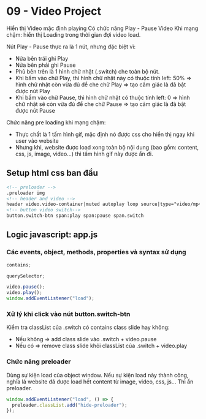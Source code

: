# 09 - Video Project

Hiển thị Video mặc định playing
Có chức năng Play - Pause Video
Khi mạng chậm: hiển thị Loading trong thời gian đợi video load.

Nút Play - Pause thực ra là 1 nút, nhưng đặc biệt vì:

- Nửa bên trái ghi Play
- Nửa bên phải ghi Pause
- Phủ bên trên là 1 hình chữ nhật (.switch) che toàn bộ nút.
- Khi bấm vào chữ Play, thì hình chữ nhật này có thuộc tính left: 50% => hình chữ nhật còn vừa đủ để che chữ Play => tạo cảm giác là đã bật được nút Play
- Khi bấm vào chữ Pause, thì hình chữ nhật có thuộc tính left: 0 => hình chữ nhật sẽ còn vừa đủ để che chữ Pause => tạo cảm giác là đã bật được nút Pause

Chức năng pre loading khi mạng chậm:

- Thực chất là 1 tấm hình gif, mặc định nó được css cho hiển thị ngay khi user vào website
- Nhưng khi, website được load xong toàn bộ nội dung (bao gồm: content, css, js, image, video...) thì tấm hình gif này được ẩn đi.

## Setup html css ban đầu

```html
<!-- preloader -->
.preloader img
<!-- header and video -->
header ​video.video-container|muted autoplay loop source|type="video/mp4"
<!-- button video switch-->
button.switch-btn ​span:play span:pause ​span.switch​
```

## Logic javascript: app.js

### Các events, object, methods, properties và syntax sử dụng

```javascript
contains;

querySelector;

video.pause();
video.play();
window.addEventListener("load");
```

### Xử lý khi click vào nút button.switch-btn

Kiểm tra classList của .switch có contains class slide hay không:

- Nếu không => add class slide vào .switch + video.pause
- Nếu có => remove class slide khỏi classList của .switch + video.play

### Chức năng preloader

Dùng sự kiện load của object window. Nếu sự kiện load này thành công, nghĩa là website đã được load hết content từ image, video, css, js... Thì ẩn preloader.

```javascript
window.addEventListener("load", () => {
  preloader.classList.add("hide-preloader");
});
```
